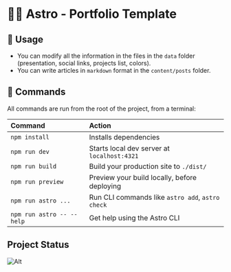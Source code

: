 # 👨‍🚀 Astro - Portfolio Template

## 🥷 Usage

- You can modify all the information in the files in the `data` folder (presentation, social links, projects list,
  colors).
- You can write articles in `markdown` format in the `content/posts` folder.

## 🧞 Commands

All commands are run from the root of the project, from a terminal:

| Command                   | Action                                           |
|:--------------------------|:-------------------------------------------------|
| `npm install`             | Installs dependencies                            |
| `npm run dev`             | Starts local dev server at `localhost:4321`      |
| `npm run build`           | Build your production site to `./dist/`          |
| `npm run preview`         | Preview your build locally, before deploying     |
| `npm run astro ...`       | Run CLI commands like `astro add`, `astro check` |
| `npm run astro -- --help` | Get help using the Astro CLI                     |

## Project Status

![Alt](https://repobeats.axiom.co/api/embed/2e8b94c1819db134a4f2f4371d06809ec86275b7.svg "Repobeats analytics image")
